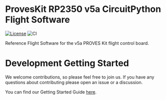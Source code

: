 # ProvesKit RP2350 v5a CircuitPython Flight Software

[![License](https://img.shields.io/badge/license-MIT-blue.svg)](LICENSE)
![CI](https://github.com/proveskit/CircuitPython_RP2350_v5a/actions/workflows/ci.yaml/badge.svg)

Reference Flight Software for the v5a PROVES Kit flight control board.

# Development Getting Started
We welcome contributions, so please feel free to join us. If you have any questions about contributing please open an issue or a discussion.

You can find our Getting Started Guide [here](https://github.com/proveskit/pysquared/blob/main/docs/dev-guide.md).
